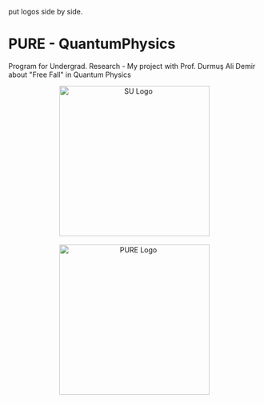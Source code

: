 put logos side by side.

# PURE - QuantumPhysics
Program for Undergrad. Research - My project with Prof. Durmuş Ali Demir about "Free Fall" in Quantum Physics

<div align="center">
    <img src="https://sabanciuniv.edu/themes/custom/su/logo.svg" alt="SU Logo" width="300"/>
</div>
<br>
<div align="center">
    <img src="https://pure.sabanciuniv.edu/sites/pure.sabanciuniv.edu/files/pure-logo.png" alt="PURE Logo" width="300"/>
</div>
